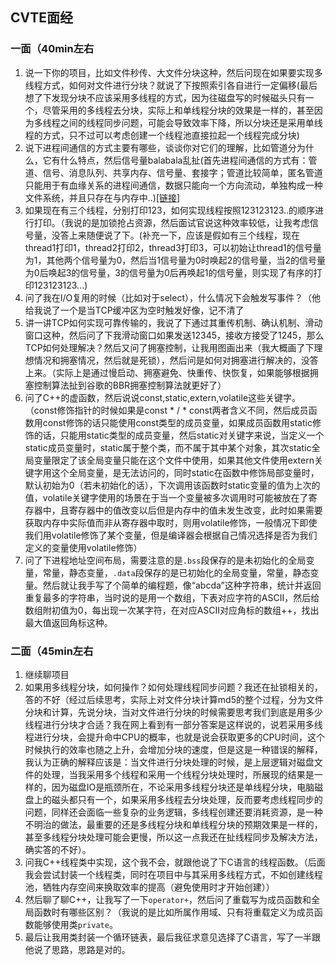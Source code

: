 ## CVTE面经
### 一面（40min左右
1. 说一下你的项目，比如文件秒传、大文件分块这种，然后问现在如果要实现多线程方式，如何对文件进行分块？就说了下按照索引各自进行一定偏移(最后想了下发现分块不应该采用多线程的方式，因为往磁盘写的时候磁头只有一个，尽管采用的多线程去分块，实际上和单线程分块的效果是一样的，甚至因为多线程之间的线程同步问题，可能会导致效率下降，所以分块还是采用单线程的方式，只不过可以考虑创建一个线程池直接拉起一个线程完成分块)
2. 说下进程间通信的方式主要有哪些，谈谈你对它们的理解，比如管道分为什么，它有什么特点，然后信号量balabala乱扯(首先进程间通信的方式有：管道、信号、消息队列、共享内存、信号量、套接字；管道比较简单，匿名管道只能用于有血缘关系的进程间通信，数据只能向一个方向流动，单独构成一种文件系统，并且只存在与内存中..)[[链接]](https://www.jianshu.com/p/c1015f5ffa74)
3. 如果现在有三个线程，分别打印123，如何实现线程按照123123123..的顺序进行打印。（我说的是加锁抢占资源，然后面试官说这种效率较低，让我考虑信号量，没答上来随便说了下。(补充一下，应该是假如有三个线程，现在thread1打印1，thread2打印2，thread3打印3，可以初始让thread1的信号量为1，其他两个信号量为0，然后当1信号量为0时唤起2的信号量，当2的信号量为0后唤起3的信号量，3的信号量为0后再唤起1的信号量，则实现了有序的打印123123123...)
4. 问了我在I/O复用的时候（比如对于select），什么情况下会触发写事件？（他给我说了一个是当TCP缓冲区为空时触发好像，记不清了
5. 讲一讲TCP如何实现可靠传输的，我说了下通过其重传机制、确认机制、滑动窗口这种，然后问了下我滑动窗口如果发送12345，接收方接受了1245，那么TCP如何处理解决？然后又问了拥塞控制，让我用图画出来（我大概画了下理想情况和拥塞情况，然后就是死锁），然后问是如何对拥塞进行解决的，没答上来。（实际上是通过慢启动、拥塞避免、快重传、快恢复，如果能够根据拥塞控制算法扯到谷歌的BBR拥塞控制算法就更好了）
6. 问了C++的虚函数，然后说说const,static,extern,volatile这些关键字。（const修饰指针的时候如果是const * / * const两者含义不同，然后成员函数用const修饰的话只能使用const类型的成员变量，如果成员函数用static修饰的话，只能用static类型的成员变量，然后static对关键字来说，当定义一个static成员变量时，static属于整个类，而不属于其中某个对象，其次static全局变量限定了该全局变量只能在这个文件中使用，如果其他文件使用extern关键字用这个全局变量，是无法访问的，同时static在函数中修饰局部变量时，默认初始为0（若未初始化的话），下次调用该函数时static变量的值为上次的值，volatile关键字使用的场景在于当一个变量被多次调用时可能被放在了寄存器中，且寄存器中的值改变以后但是内存中的值未发生改变，此时如果需要获取内存中实际值而非从寄存器中取时，则用volatile修饰，一般情况下即使我们用volatile修饰了某个变量，但是编译器会根据自己情况选择是否为我们定义的变量使用volatile修饰）
7. 问了下进程地址空间布局，需要注意的是`.bss`段保存的是未初始化的全局变量，常量，静态变量，`.data`段保存的是已初始化的全局变量，常量，静态变量。然后就让我手写了个简单的编程题，像“abcda”这种字符串，统计并返回重复最多的字符串，当时说的是用一个数组，下表对应字符的ASCII，然后给数组附初值为0，每出现一次某字符，在对应ASCII对应角标的数组++，找出最大值返回角标这种。

### 二面（45min左右
1. 继续聊项目
2. 如果用多线程分块，如何操作？如何处理线程同步问题？我还在扯锁相关的，答的不好（经过后续思考，实际上对文件分块计算md5的整个过程，分为文件分块和计算，先说分块，当对文件进行分块的时候需要思考我们到底是用多少线程进行分块才合适？我在网上看到有一部分答案是这样说的，说若采用多线程进行分块，会提升命中CPU的概率，也就是说会获取更多的CPU时间，这个时候执行的效率也随之上升，会增加分块的速度，但是这是一种错误的解释，我认为正确的解释应该是：当文件进行分块处理的时候，是上层逻辑对磁盘文件的处理，当我采用多个线程和采用一个线程分块处理时，所展现的结果是一样的，因为磁盘IO是瓶颈所在，不论采用多线程分块还是单线程分块，电脑磁盘上的磁头都只有一个，如果采用多线程去分块处理，反而要考虑线程同步的问题，同样还会面临一些复杂的业务逻辑，多线程创建还要消耗资源，是一种不明治的做法，最重要的还是多线程分块和单线程分块的预期效果是一样的，甚至多线程分块处理可能会更慢，所以这一点我还在扯线程同步及解决方法，确实答的不好）。
3. 问我C++线程类中实现，这个我不会，就跟他说了下C语言的线程函数。（后面我会尝试封装一个线程类，同时在项目中与其采用多线程方式，不如创建线程池，牺牲内存空间来换取效率的提高（避免使用时才开始创建））
4. 然后聊了聊C++，让我写了一下`operator+`，然后问了重载写为成员函数和全局函数时有哪些区别？（我说的是比如所属作用域、只有将重载定义为成员函数能够使用类`private`。
5. 最后让我用类封装一个循环链表，最后我征求意见选择了C语言，写了一半跟他说了思路，思路是对的。
